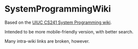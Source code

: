# SystemProgrammingWiki

Based on the [UIUC CS241 System Programming wiki](https://github.com/angrave/SystemProgramming/wiki).

Intended to be more mobile-friendly version, with better search.

Many intra-wiki links are broken, however.
